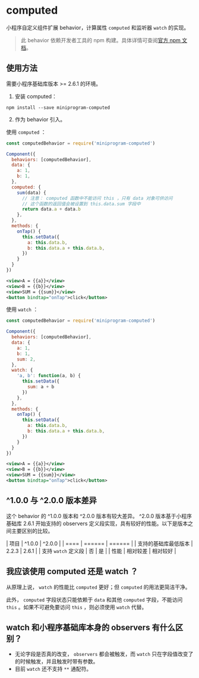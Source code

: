 # computed

小程序自定义组件扩展 behavior，计算属性 `computed` 和监听器 `watch` 的实现。

> 此 behavior 依赖开发者工具的 npm 构建。具体详情可查阅[官方 npm 文档](https://developers.weixin.qq.com/miniprogram/dev/devtools/npm.html)。

## 使用方法

需要小程序基础库版本 >= 2.6.1 的环境。

1. 安装 computed：

```
npm install --save miniprogram-computed
```

2. 作为 behavior 引入。

使用 `computed` ：

```js
const computedBehavior = require('miniprogram-computed')

Component({
  behaviors: [computedBehavior],
  data: {
    a: 1,
    b: 1,
  },
  computed: {
    sum(data) {
      // 注意： computed 函数中不能访问 this ，只有 data 对象可供访问
      // 这个函数的返回值会被设置到 this.data.sum 字段中
      return data.a + data.b
    },
  },
  methods: {
    onTap() {
      this.setData({
        a: this.data.b,
        b: this.data.a + this.data.b,
      })
    }
  }
})
```

```xml
<view>A = {{a}}</view>
<view>B = {{b}}</view>
<view>SUM = {{sum}}</view>
<button bindtap="onTap">click</button>
```

使用 `watch` ：

```js
const computedBehavior = require('miniprogram-computed')

Component({
  behaviors: [computedBehavior],
  data: {
    a: 1,
    b: 1,
    sum: 2,
  },
  watch: {
    'a, b': function(a, b) {
      this.setData({
        sum: a + b
      })
    },
  },
  methods: {
    onTap() {
      this.setData({
        a: this.data.b,
        b: this.data.a + this.data.b,
      })
    }
  }
})
```

```xml
<view>A = {{a}}</view>
<view>B = {{b}}</view>
<view>SUM = {{sum}}</view>
<button bindtap="onTap">click</button>
```

## ^1.0.0 与 ^2.0.0 版本差异

这个 behavior 的 ^1.0.0 版本和 ^2.0.0 版本有较大差异。 ^2.0.0 版本基于小程序基础库 2.6.1 开始支持的 observers 定义段实现，具有较好的性能。以下是版本之间主要区别的比较。

| 项目 | ^1.0.0 | ^2.0.0 |
| ==== | ====== | ====== |
| 支持的基础库最低版本 | 2.2.3 | 2.6.1 |
| 支持 `watch` 定义段 | 否 | 是 |
| 性能 | 相对较差 | 相对较好 |

## 我应该使用 computed 还是 watch ？

从原理上说， `watch` 的性能比 `computed` 更好；但 `computed` 的用法更简洁干净。

此外， `computed` 字段状态只能依赖于 `data` 和其他 `computed` 字段，不能访问 `this` 。如果不可避免要访问 `this` ，则必须使用 `watch` 代替。

## watch 和小程序基础库本身的 observers 有什么区别？

* 无论字段是否真的改变， `observers` 都会被触发，而 `watch` 只在字段值改变了的时候触发，并且触发时带有参数。
* 目前 `watch` 还不支持 `**` 通配符。

